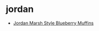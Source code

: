 # jordan

 * [Jordan Marsh Style Blueberry Muffins](../../index/j/jordan-marsh-style-blueberry-muffins.json)
